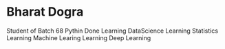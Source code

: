 # Bharat Dogra
Student of Batch 68
Pythin Done
Learning DataScience
Learning Statistics
Learning Machine Learing
Learning Deep Learning

